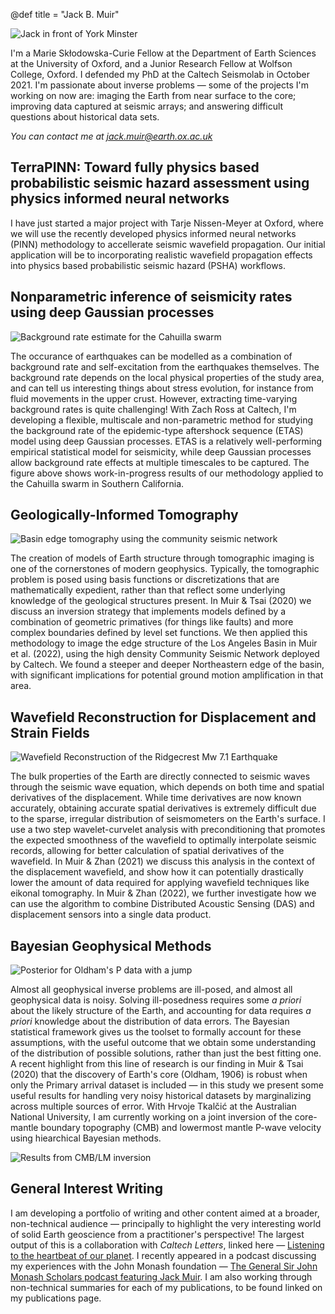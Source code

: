 @def title = "Jack B. Muir"


![Jack in front of York Minster](/assets/jbmuir_long_compressed.jpeg)

I'm a Marie Skłodowska-Curie Fellow at the Department of Earth Sciences at the University of Oxford, and a Junior Research Fellow at Wolfson College, Oxford. I defended my PhD at the Caltech Seismolab in October 2021. I'm passionate about inverse problems — some of the projects I'm working on now are: imaging the Earth from near surface to the core; improving data captured at seismic arrays; and answering difficult questions about historical data sets. 

*You can contact me at [jack.muir@earth.ox.ac.uk](mailto:jack.muir@earth.ox.ac.uk)*

## TerraPINN: Toward fully physics based probabilistic seismic hazard assessment using physics informed neural networks

I have just started a major project with Tarje Nissen-Meyer at Oxford, where we will use the recently developed physics informed neural networks (PINN) methodology to accellerate seismic wavefield propagation. Our initial application will be to incorporating realistic wavefield propagation effects into physics based probabilistic seismic hazard (PSHA) workflows. 

## Nonparametric inference of seismicity rates using deep Gaussian processes

![Background rate estimate for the Cahuilla swarm](/assets/researchfigs/muplot_cahuilla_two.jpg)

The occurance of earthquakes can be modelled as a combination of background rate and self-excitation from the earthquakes themselves. The background rate depends on the local physical properties of the study area, and can tell us interesting things about stress evolution, for instance from fluid movements in the upper crust. However, extracting time-varying background rates is quite challenging! With Zach Ross at Caltech, I'm developing a flexible, multiscale and non-parametric method for studying the background rate of the epidemic-type aftershock sequence (ETAS) model using deep Gaussian processes. ETAS is a relatively well-performing empirical statistical model for seismicity, while deep Gaussian processes allow background rate effects at multiple timescales to be captured. The figure above shows work-in-progress results of our methodology applied to the Cahuilla swarm in Southern California. 


## Geologically-Informed Tomography

![Basin edge tomography using the community seismic network](/assets/researchfigs/modeldepth.jpg)

The creation of models of Earth structure through tomographic imaging is one of the cornerstones of modern geophysics. Typically, the tomographic problem is posed using basis functions or discretizations that are mathematically expedient, rather than that reflect some underlying knowledge of the geological structures present. In Muir & Tsai (2020) we discuss an inversion strategy that implements models defined by a combination of geometric primatives (for things like faults) and more complex boundaries defined by level set functions. We then applied this methodology to image the edge structure of the Los Angeles Basin in Muir et al. (2022), using the high density Community Seismic Network deployed by Caltech. We found a steeper and deeper Northeastern edge of the basin, with significant implications for potential ground motion amplification in that area.

## Wavefield Reconstruction for Displacement and Strain Fields

![Wavefield Reconstruction of the Ridgecrest Mw 7.1 Earthquake](/assets/researchfigs/ridgecrest_cv.jpg)

The bulk properties of the Earth are directly connected to seismic waves through the seismic wave equation, which depends on both time and spatial derivatives of the displacement. While time derivatives are now known accurately, obtaining accurate spatial derivatives is extremely difficult due to the sparse, irregular distribution of seismometers on the Earth's surface. I use a two step wavelet-curvelet analysis with preconditioning that promotes the expected smoothness of the wavefield to optimally interpolate seismic records, allowing for better calculation of spatial derivatives of the wavefield. In Muir & Zhan (2021) we discuss this analysis in the context of the displacement wavefield, and show how it can potentially drastically lower the amount of data required for applying wavefield techniques like eikonal tomography. In Muir & Zhan (2022), we further investigate how we can use the algorithm to combine Distributed Acoustic Sensing (DAS) and displacement sensors into a single data product.

## Bayesian Geophysical Methods

![Posterior for Oldham's P data with a jump](/assets/researchfigs/oldham.jpg)

Almost all geophysical inverse problems are ill-posed, and almost all geophysical data is noisy. Solving ill-posedness requires some *a priori* about the likely structure of the Earth, and accounting for data requires *a priori* knowledge about the distribution of data errors. The Bayesian statistical framework gives us the toolset to formally account for these assumptions, with the useful outcome that we obtain some understanding of the distribution of possible solutions, rather than just the best fitting one. A recent highlight from this line of research is our finding in Muir & Tsai (2020) that the discovery of Earth's core (Oldham, 1906) is robust when only the Primary arrival dataset is included — in this study we present some useful results for handling very noisy historical datasets by marginalizing across multiple sources of error. With Hrvoje Tkalčić at the Australian National University, I am currently working on a joint inversion of the core-mantle boundary topography (CMB) and lowermost mantle P-wave velocity using hiearchical Bayesian methods. 

![Results from CMB/LM inversion](/assets/researchfigs/output_maps_combo.jpg)


## General Interest Writing

I am developing a portfolio of writing and other content aimed at a broader, non-technical audience — principally to highlight the very interesting world of solid Earth geoscience from a practitioner's perspective! The largest output of this is a collaboration with *Caltech Letters*, linked here — [Listening to the heartbeat of our planet](https://caltechletters.org/science/historical-seismology). I recently appeared in a podcast discussing my experiences with the John Monash foundation — [The General Sir John Monash Scholars podcast featuring Jack Muir](https://player.whooshkaa.com/episode?id=842498). I am also working through non-technical summaries for each of my publications, to be found linked on my publications page. 